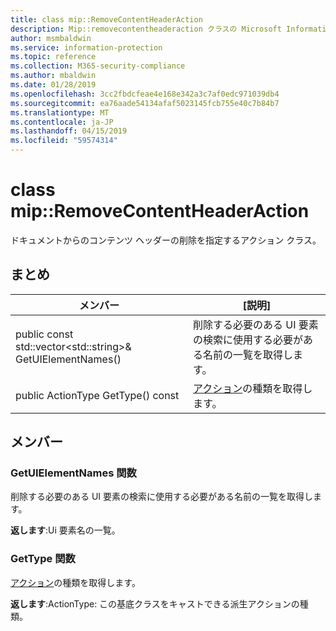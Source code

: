 ```yaml
---
title: class mip::RemoveContentHeaderAction
description: Mip::removecontentheaderaction クラスの Microsoft Information Protection (MIP) SDK について説明します。
author: msmbaldwin
ms.service: information-protection
ms.topic: reference
ms.collection: M365-security-compliance
ms.author: mbaldwin
ms.date: 01/28/2019
ms.openlocfilehash: 3cc2fbdcfeae4e168e342a3c7af0edc971039db4
ms.sourcegitcommit: ea76aade54134afaf5023145fcb755e40c7b84b7
ms.translationtype: MT
ms.contentlocale: ja-JP
ms.lasthandoff: 04/15/2019
ms.locfileid: "59574314"
---
```

# <a name="class-mipremovecontentheaderaction"></a>class mip::RemoveContentHeaderAction 
ドキュメントからのコンテンツ ヘッダーの削除を指定するアクション クラス。
  
## <a name="summary"></a>まとめ
 メンバー                        | [説明]                                
--------------------------------|---------------------------------------------
public const std::vector\<std::string\>& GetUIElementNames()  |  削除する必要のある UI 要素の検索に使用する必要がある名前の一覧を取得します。
public ActionType GetType() const  |  [アクション](class_mip_action.md)の種類を取得します。

## <a name="members"></a>メンバー
  
### <a name="getuielementnames-function"></a>GetUIElementNames 関数
削除する必要のある UI 要素の検索に使用する必要がある名前の一覧を取得します。

  
**返します**:Ui 要素名の一覧。

### <a name="gettype-function"></a>GetType 関数    
[アクション](class_mip_action.md)の種類を取得します。  

**返します**:ActionType: この基底クラスをキャストできる派生アクションの種類。